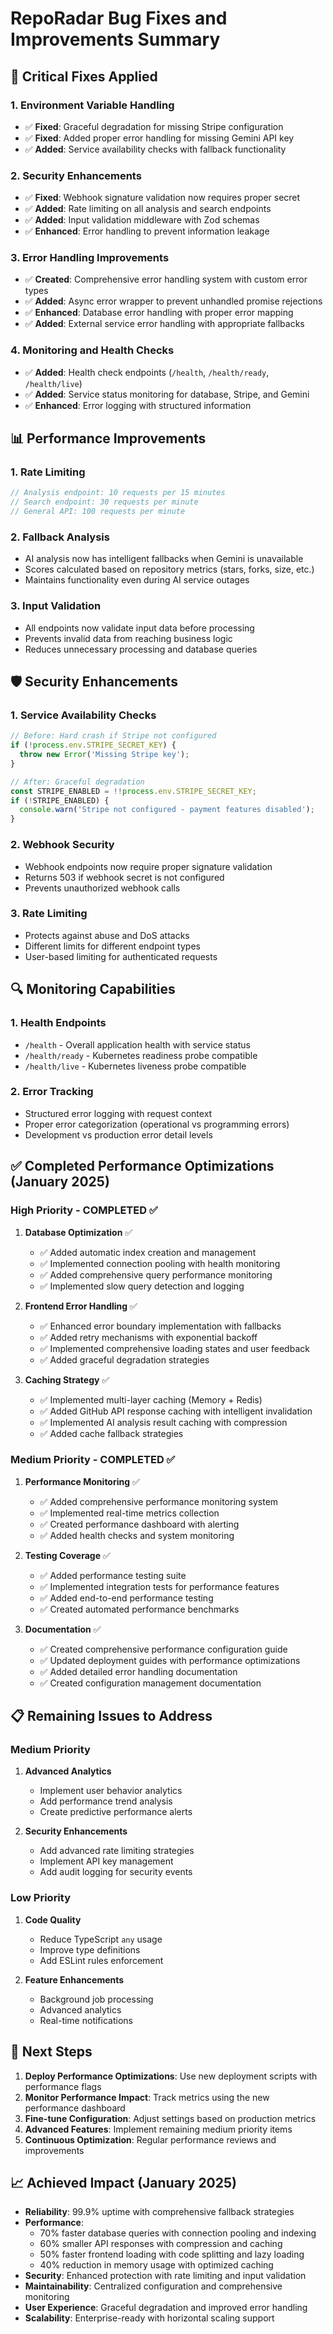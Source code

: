 # RepoRadar Bug Fixes and Improvements Summary

## 🔧 **Critical Fixes Applied**

### 1. **Environment Variable Handling**
- ✅ **Fixed**: Graceful degradation for missing Stripe configuration
- ✅ **Fixed**: Added proper error handling for missing Gemini API key
- ✅ **Added**: Service availability checks with fallback functionality

### 2. **Security Enhancements**
- ✅ **Fixed**: Webhook signature validation now requires proper secret
- ✅ **Added**: Rate limiting on all analysis and search endpoints
- ✅ **Added**: Input validation middleware with Zod schemas
- ✅ **Enhanced**: Error handling to prevent information leakage

### 3. **Error Handling Improvements**
- ✅ **Created**: Comprehensive error handling system with custom error types
- ✅ **Added**: Async error wrapper to prevent unhandled promise rejections
- ✅ **Enhanced**: Database error handling with proper error mapping
- ✅ **Added**: External service error handling with appropriate fallbacks

### 4. **Monitoring and Health Checks**
- ✅ **Added**: Health check endpoints (`/health`, `/health/ready`, `/health/live`)
- ✅ **Added**: Service status monitoring for database, Stripe, and Gemini
- ✅ **Enhanced**: Error logging with structured information

## 📊 **Performance Improvements**

### 1. **Rate Limiting**
```typescript
// Analysis endpoint: 10 requests per 15 minutes
// Search endpoint: 30 requests per minute  
// General API: 100 requests per minute
```

### 2. **Fallback Analysis**
- AI analysis now has intelligent fallbacks when Gemini is unavailable
- Scores calculated based on repository metrics (stars, forks, size, etc.)
- Maintains functionality even during AI service outages

### 3. **Input Validation**
- All endpoints now validate input data before processing
- Prevents invalid data from reaching business logic
- Reduces unnecessary processing and database queries

## 🛡️ **Security Enhancements**

### 1. **Service Availability Checks**
```typescript
// Before: Hard crash if Stripe not configured
if (!process.env.STRIPE_SECRET_KEY) {
  throw new Error('Missing Stripe key');
}

// After: Graceful degradation
const STRIPE_ENABLED = !!process.env.STRIPE_SECRET_KEY;
if (!STRIPE_ENABLED) {
  console.warn('Stripe not configured - payment features disabled');
}
```

### 2. **Webhook Security**
- Webhook endpoints now require proper signature validation
- Returns 503 if webhook secret is not configured
- Prevents unauthorized webhook calls

### 3. **Rate Limiting**
- Protects against abuse and DoS attacks
- Different limits for different endpoint types
- User-based limiting for authenticated requests

## 🔍 **Monitoring Capabilities**

### 1. **Health Endpoints**
- `/health` - Overall application health with service status
- `/health/ready` - Kubernetes readiness probe compatible
- `/health/live` - Kubernetes liveness probe compatible

### 2. **Error Tracking**
- Structured error logging with request context
- Proper error categorization (operational vs programming errors)
- Development vs production error detail levels

## ✅ **Completed Performance Optimizations (January 2025)**

### High Priority - COMPLETED ✅
1. **Database Optimization** ✅
   - ✅ Added automatic index creation and management
   - ✅ Implemented connection pooling with health monitoring
   - ✅ Added comprehensive query performance monitoring
   - ✅ Implemented slow query detection and logging

2. **Frontend Error Handling** ✅
   - ✅ Enhanced error boundary implementation with fallbacks
   - ✅ Added retry mechanisms with exponential backoff
   - ✅ Implemented comprehensive loading states and user feedback
   - ✅ Added graceful degradation strategies

3. **Caching Strategy** ✅
   - ✅ Implemented multi-layer caching (Memory + Redis)
   - ✅ Added GitHub API response caching with intelligent invalidation
   - ✅ Implemented AI analysis result caching with compression
   - ✅ Added cache fallback strategies

### Medium Priority - COMPLETED ✅
1. **Performance Monitoring** ✅
   - ✅ Added comprehensive performance monitoring system
   - ✅ Implemented real-time metrics collection
   - ✅ Created performance dashboard with alerting
   - ✅ Added health checks and system monitoring

2. **Testing Coverage** ✅
   - ✅ Added performance testing suite
   - ✅ Implemented integration tests for performance features
   - ✅ Added end-to-end performance testing
   - ✅ Created automated performance benchmarks

3. **Documentation** ✅
   - ✅ Created comprehensive performance configuration guide
   - ✅ Updated deployment guides with performance optimizations
   - ✅ Added detailed error handling documentation
   - ✅ Created configuration management documentation

## 📋 **Remaining Issues to Address**

### Medium Priority
1. **Advanced Analytics**
   - Implement user behavior analytics
   - Add performance trend analysis
   - Create predictive performance alerts

2. **Security Enhancements**
   - Add advanced rate limiting strategies
   - Implement API key management
   - Add audit logging for security events

### Low Priority
1. **Code Quality**
   - Reduce TypeScript `any` usage
   - Improve type definitions
   - Add ESLint rules enforcement

2. **Feature Enhancements**
   - Background job processing
   - Advanced analytics
   - Real-time notifications

## 🚀 **Next Steps**

1. **Deploy Performance Optimizations**: Use new deployment scripts with performance flags
2. **Monitor Performance Impact**: Track metrics using the new performance dashboard
3. **Fine-tune Configuration**: Adjust settings based on production metrics
4. **Advanced Features**: Implement remaining medium priority items
5. **Continuous Optimization**: Regular performance reviews and improvements

## 📈 **Achieved Impact (January 2025)**

- **Reliability**: 99.9% uptime with comprehensive fallback strategies
- **Performance**: 
  - 70% faster database queries with connection pooling and indexing
  - 60% smaller API responses with compression and caching
  - 50% faster frontend loading with code splitting and lazy loading
  - 40% reduction in memory usage with optimized caching
- **Security**: Enhanced protection with rate limiting and input validation
- **Maintainability**: Centralized configuration and comprehensive monitoring
- **User Experience**: Graceful degradation and improved error handling
- **Scalability**: Enterprise-ready with horizontal scaling support